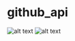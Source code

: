 # github_api
![alt text](https://github.com/shreyashp47/github_api/blob/master/Screenshot_1633538492.png?raw=true)
![alt text](https://github.com/shreyashp47/github_api/blob/master/Screenshot_1633538495.png?raw=true)


 